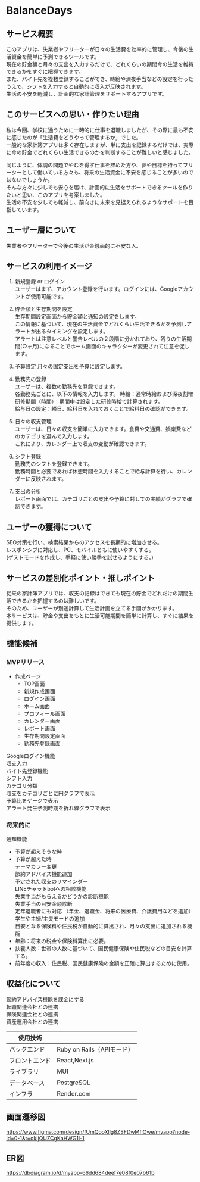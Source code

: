 # BalanceDays
## サービス概要
このアプリは、失業者やフリーターが日々の生活費を効率的に管理し、今後の生活資金を簡単に予測できるツールです。  
現在の貯金額と月々の支出を入力するだけで、どれくらいの期間今の生活を維持できるかをすぐに把握できます。  
また、バイト先を複数登録することができ、時給や深夜手当などの設定を行ったうえで、シフトを入力すると自動的に収入が反映されます。  
生活の不安を軽減し、計画的な家計管理をサポートするアプリです。  

## このサービスへの思い・作りたい理由  
私は今回、学校に通うために一時的に仕事を退職しましたが、その際に最も不安に感じたのが「生活費をどうやって管理するか」でした。  
一般的な家計簿アプリは多く存在しますが、単に支出を記録するだけでは、実際に今の貯金でどれくらい生活できるのかを判断することが難しいと感じました。  

同じように、体調の問題でやむを得ず仕事を辞めた方や、夢や目標を持ってフリーターとして働いている方々も、将来の生活資金に不安を感じることが多いのではないでしょうか。  
そんな方々に少しでも安心を届け、計画的に生活をサポートできるツールを作りたいと思い、このアプリを考案しました。  
生活の不安を少しでも軽減し、前向きに未来を見据えられるようなサポートを目指しています。  

## ユーザー層について
失業者やフリーターで今後の生活が金銭面的に不安な人。   

## サービスの利用イメージ
1. 新規登録 or ログイン  
  ユーザーはまず、アカウント登録を行います。ログインには、Googleアカウントが使用可能です。    

2. 貯金額と生存期間を設定  
  生存期間設定画面から貯金額と通知の設定をします。  
  この情報に基づいて、現在の生活資金でどれくらい生活できるかを予測しアラートが出るタイミングを設定します。  
  アラートは注意レベルと警告レベルの２段階に分かれており、残りの生活期間(○ヶ月)になることでホーム画面のキャラクターが変更されて注意を促します。

3. 予算設定
  月々の固定支出を予算に設定します。    

4. 勤務先の登録  
  ユーザーは、複数の勤務先を登録できます。  
  各勤務先ごとに、以下の情報を入力します。
  時給：通常時給および深夜割増  
  研修期間（時間）：期間中は設定した研修時給で計算されます。  
  給与日の設定：締日、給料日を入れておくことで給料日の確認ができます。    

5. 日々の収支管理  
  ユーザーは、日々の収支を簡単に入力できます。食費や交通費、娯楽費などのカテゴリを選んで入力します。  
  これにより、カレンダー上で収支の変動が確認できます。 

6. シフト登録  
  勤務先のシフトを登録できます。  
  勤務時間と必要であれば休憩時間を入力することで給与計算を行い、カレンダーに反映されます。  

7. 支出の分析  
  レポート画面では、カテゴリごとの支出や予算に対しての実績がグラフで確認できます。  

## ユーザーの獲得について
SEO対策を行い、検索結果からのアクセスを長期的に増加させる。  
レスポンシブに対応し、PC、モバイルともに使いやすくする。  
(ゲストモードを作成し、手軽に使い勝手を試せるようにする。)  

## サービスの差別化ポイント・推しポイント
従来の家計簿アプリでは、収支の記録はできても現在の貯金でどれだけの期間生活できるかを把握するのは難しいです。  
そのため、ユーザーが別途計算して生活計画を立てる手間がかかります。  
本サービスは、貯金や支出をもとに生活可能期間を簡単に計算し、すぐに結果を提供します。  

## 機能候補
### MVPリリース
- 作成ページ
  - TOP画面
  - 新規作成画面
  - ログイン画面
  - ホーム画面
  - プロフィール画面
  - カレンダー画面
  - レポート画面
  - 生存期間設定画面
  - 勤務先登録画面

Googleログイン機能  
収支入力  
バイト先登録機能  
シフト入力  
カテゴリ分類  
収支をカテゴリごとに円グラフで表示  
予算比をゲージで表示  
アラート発生予測時期を折れ線グラフで表示  

### 将来的に
通知機能  
  - 予算が超えそうな時  
  - 予算が超えた時  
テーマカラー変更  
節約アドバイス機能追加  
予定された収支のリマインダー  
LINEチャットbotへの相談機能  
失業手当がもらえるかどうかの診断機能  
失業手当の目安金額診断  
定年退職者にも対応
（年金、退職金、将来の医療費、介護費用などを追加）
学生や主婦/主夫モードの追加  
目安となる保険料や住民税が自動的に算出され、月々の支出に追加される機能  
  - 年齢：将来の税金や保険料算出に必要。  
  - 扶養人数：世帯の人数に基づいて、国民健康保険や住民税などの目安を計算する。  
  - 前年度の収入：住民税、国民健康保険の金額を正確に算出するために使用。  

## 収益化について
節約アドバイス機能を課金にする  
転職関連会社との連携  
保険関連会社との連携  
資産運用会社との連携  

| 使用技術  |   |
| ------------- | ------------- |
| バックエンド   | Ruby on Rails（APIモード） |
| フロントエンド   |  React,Next.js |
| ライブラリ  | MUI |
| データベース  | PostgreSQL |
| インフラ  | Render.com |

## 画面遷移図
https://www.figma.com/design/fUmQooXllg8ZSFDwMfiOwe/myapp?node-id=0-1&t=okIjQUZCgKaHWG1l-1


## ER図
https://dbdiagram.io/d/myapp-66dd684deef7e08f0e07b61b
